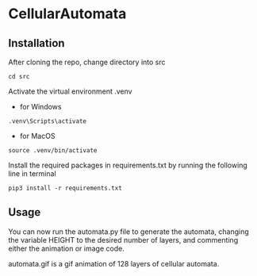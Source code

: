 # CellularAutomata
## Installation
After cloning the repo, change directory into src
```
cd src
```

Activate the virtual environment .venv

- for Windows
```
.venv\Scripts\activate 
```

- for MacOS
```
source .venv/bin/activate 
```

Install the required packages in requirements.txt by running the following line in terminal
```
pip3 install -r requirements.txt
```
## Usage
You can now run the automata.py file to generate the automata, changing the variable HEIGHT to the desired number of layers, and commenting either the animation or image code.

automata.gif is a gif animation of 128 layers of cellular automata.